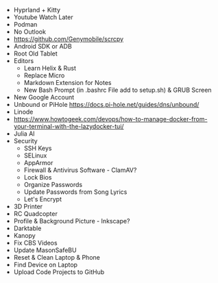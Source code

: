 - Hyprland + Kitty
- Youtube Watch Later
- Podman
- No Outlook
- https://github.com/Genymobile/scrcpy
- Android SDK or ADB
- Root Old Tablet
- Editors
    - Learn Helix & Rust
    - Replace Micro
    - Markdown Extension for Notes
    - New Bash Prompt (in .bashrc File add to setup.sh) & GRUB Screen
- New Google Account
- Unbound or PiHole https://docs.pi-hole.net/guides/dns/unbound/
- Linode
- https://www.howtogeek.com/devops/how-to-manage-docker-from-your-terminal-with-the-lazydocker-tui/
- Julia AI
- Security
    - SSH Keys
    - SELinux
    - AppArmor
    - Firewall & Antivirus Software - ClamAV?
    - Lock Bios
    - Organize Passwords
    - Update Passwords from Song Lyrics
    - Let's Encrypt
- 3D Printer
- RC Quadcopter
- Profile & Background Picture - Inkscape?
- Darktable
- Kanopy
- Fix CBS Videos
- Update MasonSafeBU
- Reset & Clean Laptop & Phone
- Find Device on Laptop
- Upload Code Projects to GitHub